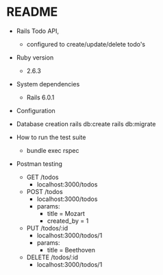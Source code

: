 # README

- Rails Todo API,

  - configured to create/update/delete todo's

- Ruby version

  - 2.6.3

- System dependencies

  - Rails 6.0.1

- Configuration

- Database creation
  rails db:create
  rails db:migrate

- How to run the test suite

  - bundle exec rspec

- Postman testing
  - GET /todos
    - localhost:3000/todos
  - POST /todos
    - localhost:3000/todos
    - params:
      - title = Mozart
      - created_by = 1
  - PUT /todos/:id
    - localhost:3000/todos/1
    - params:
      - title = Beethoven
  - DELETE /todos/:id
    - localhost:3000/todos/1
